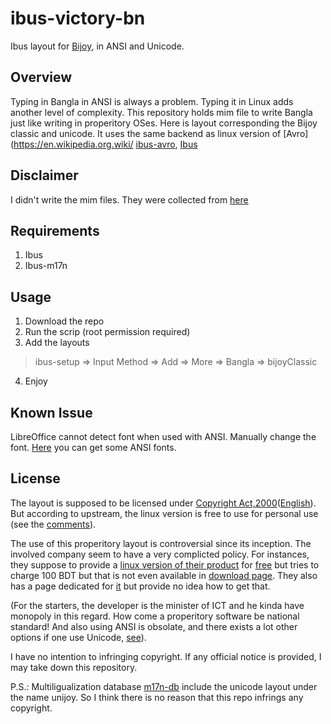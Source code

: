 # ibus-victory-bn
Ibus layout for [Bijoy](https://en.wikipedia.org/wiki/Bengali_input_methods#Bijoy), in ANSI and Unicode.

## Overview
Typing in Bangla in ANSI is always a problem. Typing it in Linux adds another level of complexity. This repository holds mim file to write Bangla just like writing in properitory OSes.
Here is layout corresponding the Bijoy classic and unicode. It uses the same backend as linux version of [Avro](https://en.wikipedia.org.wiki/ [ibus-avro](https://linux.omicronlab.com), [Ibus](https://github.com/ibus/ibus)

## Disclaimer
I didn't write the mim files. They were collected from [here](https://web.archive.org/web/20201229055025/https://www.facebook.com/groups/linux.loverz/permalink/675008252586806)

## Requirements
1. Ibus
2. Ibus-m17n

## Usage
1. Download the repo
2. Run the scrip (root permission required)
3. Add the layouts
  > ibus-setup => Input Method => Add => More => Bangla => bijoyClassic
4. Enjoy

## Known Issue
 LibreOffice cannot detect font when used with ANSI. Manually change the font. [Here](https://www.omicronlab.com/bangla-fonts.html) you can get some ANSI fonts.

## License
The layout is supposed to be licensed under [Copyright Act,2000](http://bdlaws.minlaw.gov.bd/act-details-846.html)([English](https://www.clcbd.org/document/577.html)). But according to upstream, the linux version is free to use for personal use (see the [comments](https://www.facebook.com/groups/linux.loverz/permalink/675008252586806)).

The use of this properitory layout is controversial since its inception. The involved company seem to have a very complicted policy. For instances, they suppose to provide a [linux version of their product](https://bijoyekushe.net.bd/index.php?action=software) for [free](https://www.facebook.com/mustafajabbar49/posts/2099386236859530) but tries to charge 100 BDT but that is not even available in [download page](https://bijoyekushe.net.bd/index.php?action=software_activation). They also has a page dedicated for [it](http://www.bijoyekushe.net/index.php?action=ekushe_linux) but provide no idea how to get that.

(For the starters, the developer is the minister of ICT and he kinda have monopoly in this regard. How come a properitory software be national standard! And also using ANSI is obsolate, and there exists a lot other options if one use Unicode, [see](https://openbangla.github.io/)).

I have no intention to infringing copyright. If any official notice is provided, I may take down this repository.

P.S.: Multiligualization database [m17n-db](https://savannah.nongnu.org/projects/m17n/) include the unicode layout under the name unijoy. So I think there is no reason that this repo infrings any copyright.

